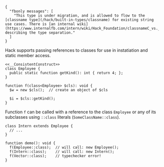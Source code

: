 ```yamlmeta
{
  "fbonly messages": [
    "This type is under migration, and is allowed to flow to the [classname type](/hack/built-in-types/classname) for existing string use cases. There is [an internal wiki](https://www.internalfb.com/intern/wiki/Hack_Foundation/classnameC_vs._classC/) describing the type separation."
  ]
}
```

Hack supports passing references to classes for use in instatiation and static
member access.

```Hack no-extract
<<__ConsistentConstruct>>
class Employee {
  public static function getKind(): int { return 4; };
}

function f(class<Employee> $cls): void {
  $w = new $cls();  // create an object of $cls

  $i = $cls::getKind();
}
```

Function `f` can be called with a reference to the class `Employee` or any of
its subclasses using `::class` literals (`SomeClassName::class`).

```Hack no-extract
class Intern extends Employee {
  // ...
}

function demo(): void {
  f(Employee::class);  // will call: new Employee();
  f(Intern::class);    // will call: new Intern();
  f(Vector::class);    // typechecker error!
}
```
